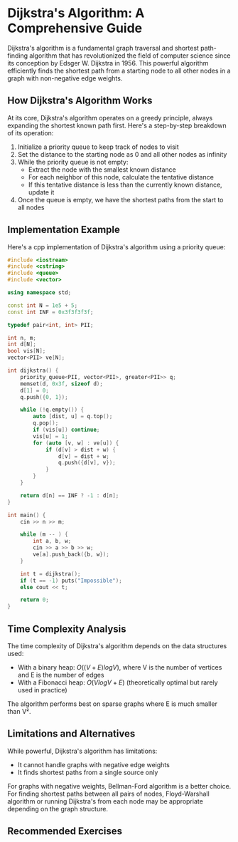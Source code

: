 # Dijkstra's Algorithm: A Comprehensive Guide

Dijkstra's algorithm is a fundamental graph traversal and shortest path-finding algorithm that has revolutionized the field of computer science since its conception by Edsger W. Dijkstra in 1956. This powerful algorithm efficiently finds the shortest path from a starting node to all other nodes in a graph with non-negative edge weights.

## How Dijkstra's Algorithm Works

At its core, Dijkstra's algorithm operates on a greedy principle, always expanding the shortest known path first. Here's a step-by-step breakdown of its operation:

1. Initialize a priority queue to keep track of nodes to visit
2. Set the distance to the starting node as 0 and all other nodes as infinity
3. While the priority queue is not empty:
   - Extract the node with the smallest known distance
   - For each neighbor of this node, calculate the tentative distance
   - If this tentative distance is less than the currently known distance, update it
4. Once the queue is empty, we have the shortest paths from the start to all nodes

## Implementation Example

Here's a cpp implementation of Dijkstra's algorithm using a priority queue:

```cpp
#include <iostream>
#include <cstring>
#include <queue>
#include <vector>

using namespace std;

const int N = 1e5 + 5;
const int INF = 0x3f3f3f3f;

typedef pair<int, int> PII;

int n, m;
int d[N];
bool vis[N];
vector<PII> ve[N];

int dijkstra() {
    priority_queue<PII, vector<PII>, greater<PII>> q;
    memset(d, 0x3f, sizeof d);
    d[1] = 0;
    q.push({0, 1});

    while (!q.empty()) {
        auto [dist, u] = q.top();
        q.pop();
        if (vis[u]) continue;
        vis[u] = 1;
        for (auto [v, w] : ve[u]) {
            if (d[v] > dist + w) {
                d[v] = dist + w;
                q.push({d[v], v});
            }
        }
    }

    return d[n] == INF ? -1 : d[n];
}

int main() {
    cin >> n >> m;

    while (m -- ) {
        int a, b, w;
        cin >> a >> b >> w;
        ve[a].push_back({b, w});
    }

    int t = dijkstra();
    if (t == -1) puts("Impossible");
    else cout << t;

    return 0;
}
```


## Time Complexity Analysis

The time complexity of Dijkstra's algorithm depends on the data structures used:

- With a binary heap: $O((V + E) log V)$, where V is the number of vertices and E is the number of edges
- With a Fibonacci heap: $O(V log V + E)$ (theoretically optimal but rarely used in practice)

The algorithm performs best on sparse graphs where E is much smaller than V².

## Limitations and Alternatives

While powerful, Dijkstra's algorithm has limitations:

- It cannot handle graphs with negative edge weights
- It finds shortest paths from a single source only

For graphs with negative weights, Bellman-Ford algorithm is a better choice. For finding shortest paths between all pairs of nodes, Floyd-Warshall algorithm or running Dijkstra's from each node may be appropriate depending on the graph structure.

## Recommended Exercises

